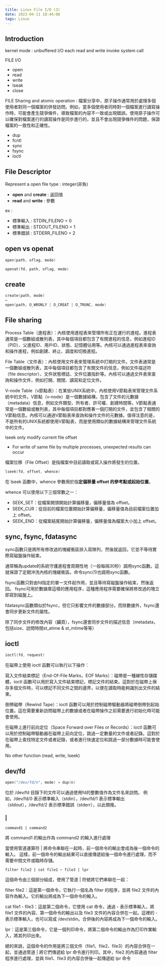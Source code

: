 ```yaml
---
title: Linux File I/O (3)
date: 2023-04-11 18:44:08
tags: Linux
---
```

## Introduction

kernel mode : unbuffered I/O
each read and write invoke system call

FILE I/O

- open
- read
- write
- lseak
- close

FILE Sharing and atomic operation : 檔案分享中，原子操作通常用於處理多個使用者對同一個檔案的併發訪問。例如，當多個使用者同時對一個檔案進行讀寫操作時，可能會產生競爭條件，導致檔案的內容不一致或出現錯誤。使用原子操作可以確保對檔案進行的讀寫操作是同步進行的，並且不會出現競爭條件的問題，保證檔案的一致性和正確性。

- dup
- fcntl
- sync
- fsync
- ioctl

## File Descriptor

Represent a open file
type : integer(非負)

- **open** and **create** : 返回值
- **read** and **write** : 參數

ex :

- 標準輸入 : STDIN_FILENO = 0
- 標準輸出 : STDOUT_FILENO = 1
- 標準錯誤 : STDERR_FILENO = 2

## open vs openat

```c
open(path, oflag, mode)
```

```c
openat(fd, path, oflag, mode)
```

## create

```c
create(path, mode)
=
open(path, O_WRONLY | O_CREAT | O_TRUNC, mode)
```

## File sharing

Process Table（進程表）：內核使用進程表來管理所有正在運行的進程。進程表通常是一個數組或散列表，其中每個項目都包含了有關進程的信息，例如進程ID（PID）、父進程ID、用戶ID、狀態、記憶體佔用等。內核可以通過進程表來查詢和操作進程，例如創建、終止、調度和切換進程。

File Table（文件表）：內核使用文件表來管理系統中打開的文件。文件表通常是一個數組或散列表，其中每個項目都包含了有關文件的信息，例如文件描述符（file descriptor）、文件狀態標誌、文件位置指針等。內核可以通過文件表來查詢和操作文件，例如打開、關閉、讀寫和定位文件。

V-node Table（v節點表）：在某些UNIX系統中，內核使用V節點表來管理文件系統中的文件。V節點（v-node）是一個數據結構，包含了文件的元數據（metadata）信息，例如文件類型、所有者、許可權、創建時間等。V節點表通常是一個數組或散列表，其中每個項目都對應著一個打開的文件，並包含了相關的V節點信息。內核可以通過V節點表來查詢和操作文件的元數據。值得注意的是，不是所有的UNIX系統都使用V節點表，而是使用類似的數據結構來管理文件系統中的文件。


lseek only modify current file offset

- For write of same file by multiple processes, unexpected results can occur

檔案位移（File Offset）是指檔案中目前讀取或寫入操作將發生的位置。

```c
lseek(fd, offset, whence)
```

在 lseek 函數中，whence 參數用於指**定偏移量 offset 的參考點或起始位置**。

whence 可以使用以下三個常數之一：

- SEEK_SET：從檔案開頭開始計算偏移量，偏移量值為 offset。
- SEEK_CUR：從目前的檔案位置開始計算偏移量，偏移量值為目前檔案位置加上 offset。
- SEEK_END：從檔案結尾開始計算偏移量，偏移量值為檔案大小加上 offset。

## sync, fsync, fdatasync

sync函數只是將所有修改過的塊緩衝區排入寫隊列，然後就返回，它並不等待實際寫磁盤操作結束。

通常稱為update的系統守護進程會周期性地（一般每隔30秒）調用sync函數。這就保證了定期沖洗內核的塊緩衝區。命令sync(1)也調用sync函數。

fsync函數只對由fd指定的單一文件起作用，並且等待寫磁盤操作結束，然後返回。
fsync可用於數據庫這樣的應用程序，這種應用程序需要確保將修改過的塊立即寫到磁盤上。

fdatasync函數類似於fsync，但它只影響文件的數據部分。而除數據外，fsync還會同步更新文件的屬性。

除了同步文件的修改內容（臟頁），fsync還會同步文件的描述信息（metadata，包括size、訪問時間st_atime & st_mtime等等）

## ioctl

```c
ioctl(fd, request)
```

在磁帶上使用 ioctl 函數可以執行以下操作：

寫入文件結束標記（End-Of-File Marks，EOF Marks）：磁帶是一種線性存儲媒體，ioctl 函數可以用於寫入文件結束標記，標記文件的結束。這對於在磁帶上保存多個文件時，可以標記不同文件之間的邊界，以便在讀取時能夠識別出文件的結束。

倒帶磁帶（Rewind Tape）：ioctl 函數可以用於控制磁帶驅動器將磁帶倒帶到起始位置。這在需要重新訪問磁帶上的數據或者在磁帶操作之前需要進行初始化時可能會使用。

在磁帶上進行前向定位（Space Forward over Files or Records）：ioctl 函數可以用於控制磁帶驅動器在磁帶上前向定位，跳過一定數量的文件或者記錄。這對於在磁帶上查找特定文件或者記錄，或者進行快速定位和跳過一部分數據時可能會使用。

No other function (read, write, lseek) 

## dev/fd

```c
open("/dev/fd/n", mode) = dup(n)
```

位於 /dev/fd 目錄下的文件可以通過使用fd的整數值作為文件名來訪問。
例如，/dev/fd/0 表示標準輸入（stdin），/dev/fd/1 表示標準輸出（stdout），/dev/fd/2 表示標準錯誤（stderr），以此類推。

### |

```shell
command1 | command2
```

將 command1 的輸出作為 command2 的輸入進行處理

當使用管道運算符 | 將命令串聯在一起時，前一個命令的輸出會成為後一個命令的輸入。
這樣，前一個命令的輸出結果可以直接傳遞給後一個命令進行處理，而不需要中間文件或臨時存儲。

```shell
filter file2 | cat file1 – file3 | lpr
```

這個命令由三個部分組成，使用了管道 | 符號將它們串聯在一起：

filter file2：這是第一個命令，它執行一個名為 filter 的程序，並將 file2 文件的內容作為輸入。它的輸出將成為下一個命令的輸入。

cat file1 - file3：這是第二個命令，它使用 cat 命令，通過 - 表示標準輸入，將 file1 文件的內容、第一個命令的輸出以及 file3 文件的內容合併在一起。這裡的 - 表示標準輸入，也可以寫成 /dev/stdin。合併後的內容將成為下一個命令的輸入。

lpr：這是第三個命令，它是一個列印命令，將第二個命令的輸出作為打印作業輸入，將其列印出來。

總的來說，這個命令的作用是將三個文件（file1、file2、file3）的內容合併在一起，並通過管道 | 將它們傳遞給 lpr 命令進行列印。其中，file2 的內容通過 filter 程序進行處理，並與 file1、file3 的內容合併後一起傳遞給 lpr 命令
